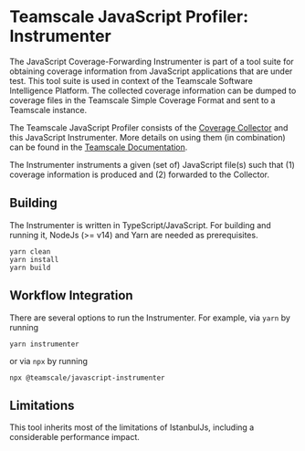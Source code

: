 # Teamscale JavaScript Profiler: Instrumenter

The JavaScript Coverage-Forwarding Instrumenter is part of a tool suite for obtaining
coverage information from JavaScript applications that are under test.
This tool suite is used in context of the Teamscale Software Intelligence Platform.
The collected coverage information can be dumped to coverage files 
in the Teamscale Simple Coverage Format and sent to a Teamscale instance.

The Teamscale JavaScript Profiler consists of the [Coverage Collector](https://www.npmjs.com/package/@teamscale/coverage-collector) 
and this JavaScript Instrumenter.
More details on using them (in combination) can be found
in the [Teamscale Documentation](https://docs.teamscale.com/howto/recording-test-coverage-for-javascript/).

The Instrumenter instruments a given (set of) JavaScript file(s) such that (1) coverage 
information is produced and (2) forwarded to the Collector.

## Building

The Instrumenter is written in TypeScript/JavaScript. For building and running it,
NodeJs (>= v14) and Yarn are needed as prerequisites.

``` 
yarn clean
yarn install
yarn build
```

## Workflow Integration

There are several options to run the Instrumenter. For example, via `yarn` by running

```
yarn instrumenter
```

or via `npx` by running

```
npx @teamscale/javascript-instrumenter
```

## Limitations

This tool inherits most of the limitations of IstanbulJs, including 
a considerable performance impact.

